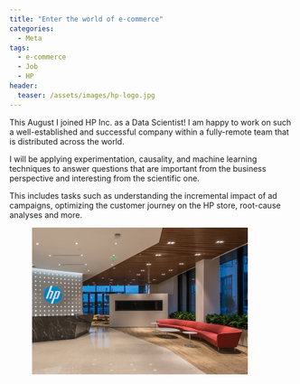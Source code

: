 ```yaml
---
title: "Enter the world of e-commerce"
categories:
  - Meta
tags:
  - e-commerce
  - Job
  - HP
header:
  teaser: /assets/images/hp-logo.jpg
---
```


This August I joined HP Inc. as a Data Scientist! I am happy to work on such a well-established and
successful company within a fully-remote team that is distributed across the world.

I will be applying experimentation, causality, and machine learning techniques to answer questions
that are important from the business perspective and interesting from the scientific one.

This includes tasks such as understanding the incremental impact of ad campaigns, optimizing the customer
journey on the HP store, root-cause analyses and more.

<figure>
  <img src="/assets/images/hp-office.jpg" alt="" style="width:90%">
</figure>